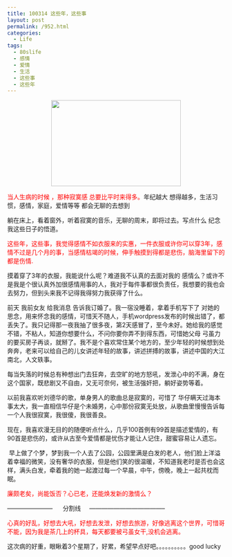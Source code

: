 ```yaml
---
title: 100314 这些年，这些事
layout: post
permalink: /952.html
categories:
  - Life
tags:
  - 80slife
  - 感情
  - 爱情
  - 生活
  - 这些事
  - 这些年
---
```

<p style="text-align: center;">
  <a href="http://www.80aj.com/wp-content/uploads/2010/03/1188444523404.jpg"><img class="alignnone size-medium wp-image-953" title="1188444523404" src="http://www.80aj.com/wp-content/uploads/2010/03/1188444523404-300x199.jpg" alt="" width="300" height="199" /></a>
</p>

<span style="color: #ff0000;">当人生病的时候 ，那种寂寞感 总要比平时来得多。</span>年纪越大 想得越多，生活习惯，感情，家庭，爱情等等 都会无聊的去想到

躺在床上，看着窗外，听着寂寞的音乐，无聊的周末，即将过去。写点什么 纪念我这些日子的悟道。

<span style="color: #ff0000;">这些年，这些事，我觉得感情不如衣服来的实惠，一件衣服或许你可以穿3年，感情不过是几个月的事，当感情枯竭的时候，伸手触摸到得都是悲伤，脑海里留下的都是伤情.</span>

摸着穿了3年的衣服，我能说什么呢？难道我不认真的去面对我的 感情么？或许不是我是个很认真外加很感情用事的人，我对于每件事都很负责任，我想要的我也会去努力，但到头来我不记得我得努力我获得了什么。

前天 我前女友 给我消息 告诉我订婚了。我一宿没睡着，拿着手机写下了 对她的思念，用来怀念我的感情，可惜天不随人，手机wordpress发布的时候出错了，都丢失了。我只记得那一夜我抽了很多夜，第2天感冒了，至今未好。她给我的感觉不错，不粘人，知道你想要什么，不问你要你弄不到得东西，可惜她父母 弓虽力的要买房子再谈，就掰了。我不是个喜欢常住某个地方的，至少年轻的时候想到处奔奔，老来可以给自己的儿女讲述年轻的故事，讲述拼搏的故事，讲述中国的大江南北，人文轶事。

每当失落的时候总有种想出门去狂奔，去空旷的地方怒吼，发泄心中的不满，身在这个国家，既悲剧又不自由，又无可奈何，被生活强奸把，躺好姿势等着。

以前我喜欢听刘德华的歌，单身男人的歌曲总是寂寞的，可惜了 华仔瞒天过海本事太大，我一直相信华仔是个未婚男，心中那份寂寞无处放，从歌曲里慢慢告诉每一个人我很寂寞，我很傻，我很善良。

现在，我喜欢漫无目的的随便听点什么，几乎100首例有99首是描述爱情的，有90首是悲伤的，或许从古至今爱情都是忧伤才能让人记住，甜蜜容易让人遗忘。

 早上做了个梦，梦到我一个人去了公园，公园里满是白发的老人，他们脸上洋溢着幸福的微笑，没有奢华的衣服，但是他们笑的很温暖，不知道我老时是否也会这样，满头白发，牵着我的她一起渡过每一个早晨，中午，傍晚，晚上一起共枕而眠。

<span style="color: #ff0000;">廉颇老矣，尚能饭否？心已老，还能焕发新的激情么？</span>

&#8212;&#8212;&#8212;&#8212;&#8212;&#8212;&#8212;&#8211;      分割线     &#8212;&#8212;&#8212;&#8212;&#8212;&#8212;&#8212;&#8212;&#8212;&#8212;&#8212;&#8212;&#8211;

<span style="color: #ff0000;">心真的好乱，好想去大吼，好想去发泄，好想去旅游，好像逃离这个世界，可惜哥不能，因为我是茶几上的杯具，每天都要被弓虽女干,没机会逃离。</span>

这次病的好重，眼瞅着3个星期了，好累，希望早点好吧。。。。。。。。。。good lucky